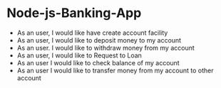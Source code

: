 # Node-js-Banking-App
- As an user, I would like have create account facility
- As an user, I would like to deposit money to my account
- As an user. I would like to withdraw money from my account
- As an user, I would like to Request to Loan
- As an user I would like to check balance of my account
- As an user I would like to transfer money from my account to other account
